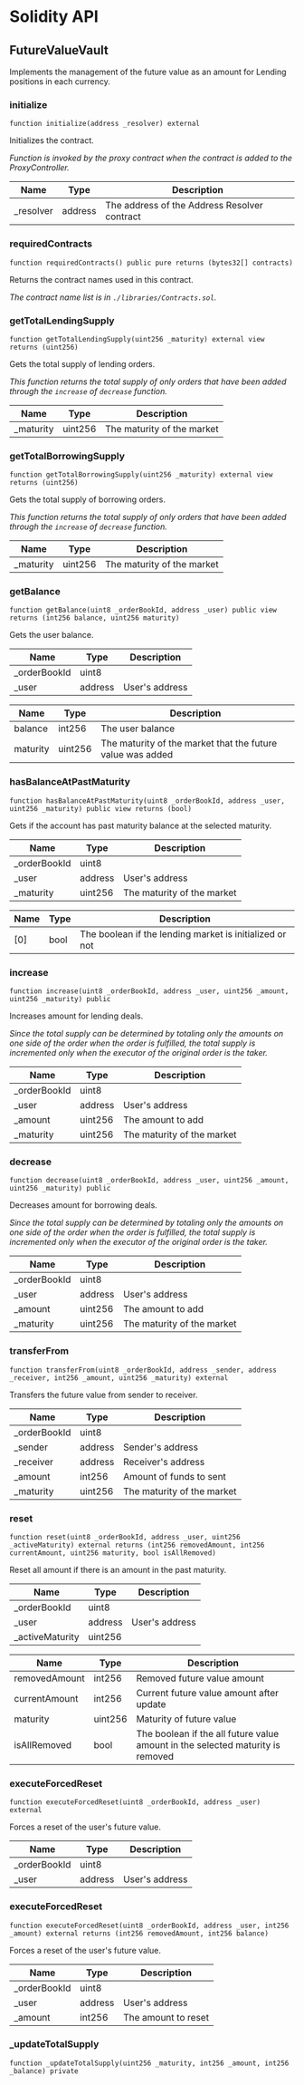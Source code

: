 # Solidity API

## FutureValueVault

Implements the management of the future value as an amount for Lending positions in each currency.

### initialize

```solidity
function initialize(address _resolver) external
```

Initializes the contract.

_Function is invoked by the proxy contract when the contract is added to the ProxyController._

| Name | Type | Description |
| ---- | ---- | ----------- |
| _resolver | address | The address of the Address Resolver contract |

### requiredContracts

```solidity
function requiredContracts() public pure returns (bytes32[] contracts)
```

Returns the contract names used in this contract.

_The contract name list is in `./libraries/Contracts.sol`._

### getTotalLendingSupply

```solidity
function getTotalLendingSupply(uint256 _maturity) external view returns (uint256)
```

Gets the total supply of lending orders.

_This function returns the total supply of only orders that have been added
through the `increase` of `decrease` function._

| Name | Type | Description |
| ---- | ---- | ----------- |
| _maturity | uint256 | The maturity of the market |

### getTotalBorrowingSupply

```solidity
function getTotalBorrowingSupply(uint256 _maturity) external view returns (uint256)
```

Gets the total supply of borrowing orders.

_This function returns the total supply of only orders that have been added
through the `increase` of `decrease` function._

| Name | Type | Description |
| ---- | ---- | ----------- |
| _maturity | uint256 | The maturity of the market |

### getBalance

```solidity
function getBalance(uint8 _orderBookId, address _user) public view returns (int256 balance, uint256 maturity)
```

Gets the user balance.

| Name | Type | Description |
| ---- | ---- | ----------- |
| _orderBookId | uint8 |  |
| _user | address | User's address |

| Name | Type | Description |
| ---- | ---- | ----------- |
| balance | int256 | The user balance |
| maturity | uint256 | The maturity of the market that the future value was added |

### hasBalanceAtPastMaturity

```solidity
function hasBalanceAtPastMaturity(uint8 _orderBookId, address _user, uint256 _maturity) public view returns (bool)
```

Gets if the account has past maturity balance at the selected maturity.

| Name | Type | Description |
| ---- | ---- | ----------- |
| _orderBookId | uint8 |  |
| _user | address | User's address |
| _maturity | uint256 | The maturity of the market |

| Name | Type | Description |
| ---- | ---- | ----------- |
| [0] | bool | The boolean if the lending market is initialized or not |

### increase

```solidity
function increase(uint8 _orderBookId, address _user, uint256 _amount, uint256 _maturity) public
```

Increases amount for lending deals.

_Since the total supply can be determined by totaling only the amounts on one side of the order
when the order is fulfilled, the total supply is incremented only when the executor of the original order
is the taker._

| Name | Type | Description |
| ---- | ---- | ----------- |
| _orderBookId | uint8 |  |
| _user | address | User's address |
| _amount | uint256 | The amount to add |
| _maturity | uint256 | The maturity of the market |

### decrease

```solidity
function decrease(uint8 _orderBookId, address _user, uint256 _amount, uint256 _maturity) public
```

Decreases amount for borrowing deals.

_Since the total supply can be determined by totaling only the amounts on one side of the order
when the order is fulfilled, the total supply is incremented only when the executor of the original order
is the taker._

| Name | Type | Description |
| ---- | ---- | ----------- |
| _orderBookId | uint8 |  |
| _user | address | User's address |
| _amount | uint256 | The amount to add |
| _maturity | uint256 | The maturity of the market |

### transferFrom

```solidity
function transferFrom(uint8 _orderBookId, address _sender, address _receiver, int256 _amount, uint256 _maturity) external
```

Transfers the future value from sender to receiver.

| Name | Type | Description |
| ---- | ---- | ----------- |
| _orderBookId | uint8 |  |
| _sender | address | Sender's address |
| _receiver | address | Receiver's address |
| _amount | int256 | Amount of funds to sent |
| _maturity | uint256 | The maturity of the market |

### reset

```solidity
function reset(uint8 _orderBookId, address _user, uint256 _activeMaturity) external returns (int256 removedAmount, int256 currentAmount, uint256 maturity, bool isAllRemoved)
```

Reset all amount if there is an amount in the past maturity.

| Name | Type | Description |
| ---- | ---- | ----------- |
| _orderBookId | uint8 |  |
| _user | address | User's address |
| _activeMaturity | uint256 |  |

| Name | Type | Description |
| ---- | ---- | ----------- |
| removedAmount | int256 | Removed future value amount |
| currentAmount | int256 | Current future value amount after update |
| maturity | uint256 | Maturity of future value |
| isAllRemoved | bool | The boolean if the all future value amount in the selected maturity is removed |

### executeForcedReset

```solidity
function executeForcedReset(uint8 _orderBookId, address _user) external
```

Forces a reset of the user's future value.

| Name | Type | Description |
| ---- | ---- | ----------- |
| _orderBookId | uint8 |  |
| _user | address | User's address |

### executeForcedReset

```solidity
function executeForcedReset(uint8 _orderBookId, address _user, int256 _amount) external returns (int256 removedAmount, int256 balance)
```

Forces a reset of the user's future value.

| Name | Type | Description |
| ---- | ---- | ----------- |
| _orderBookId | uint8 |  |
| _user | address | User's address |
| _amount | int256 | The amount to reset |

### _updateTotalSupply

```solidity
function _updateTotalSupply(uint256 _maturity, int256 _amount, int256 _balance) private
```

